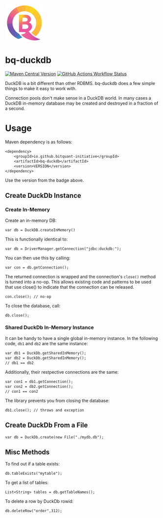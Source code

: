 ![logo](.img/bq-icon-5.png)

# bq-duckdb

[![Maven Central Version](https://img.shields.io/maven-central/v/io.github.bitquant-initiative/bq-duckdb?color=blue)](https://central.sonatype.com/artifact/io.github.bitquant-initiative/bq-duckdb) [![GitHub Actions Workflow Status](https://img.shields.io/github/actions/workflow/status/bitquant-initiative/bq-duckdb/.github%2Fworkflows%2Fbuild.yml?branch=main)](https://github.com/bitquant-initiative/bq-duckdb/actions?query=branch%3Amain)

DuckDB is a bit different than other RDBMS.  bq-duckdb does a few simple things to make it easy to work with.

Connection pools don't make sense in a DuckDB world.  In many cases a DuckDB in-memory database may be created and destroyed
in a fraction of a second.  


# Usage

Maven dependency is as follows:

```
<dependency>
    <groupId>io.github.bitquant-initiative</groupId>
    <artifactId>bq-duckdb</artifactId>
    <version>VERSION</version>
</dependency>
```

Use the version from the badge above.

## Create DuckDb Instance

### Create In-Memory

Create an in-memory DB:

```
var db = DuckDB.createInMemory()
```

This is functionally identical to:
```
var db = DriverManager.getConnection("jdbc:duckdb:");
```

You can then use this by calling:

```
var con = db.getConnection();
```

The returned connection is wrapped and the connection's `close()` method is turned into a no-op.
This allows existing code and patterns to be used that use close() to indicate that the connection
can be released.

```
con.close(); // no-op
```

To close the database, call:

```
db.close();
```

### Shared DuckDb In-Memory Instance

It can be handy to have a single global in-memory instance. In the following code, `db1` and `db2` are the same instance:
```
var db1 = DuckDb.getSharedInMemory();
var db2 = DuckDb.getSharedInMemory();
// db1 == db2
```

Additionally, their restpective connections are the same:
```
var con1 = db1.getConnection();
var con2 = db2.getConnection();
// con1 == con2
```

The library prevents you from closing the database:

```
db1.close(); // throws and exception
```


## Create DuckDb From a File

```
var db = DuckDb.create(new File("./mydb.db");
```

## Misc Methods

To find out if a table exists:

```
db.tableExists("mytable"); 
```

To get a list of tables:
```
List<String> tables = db.getTableNames();
```

To delete a row by DuckDb rowid:

```
db.deleteRow("order",312);
```

